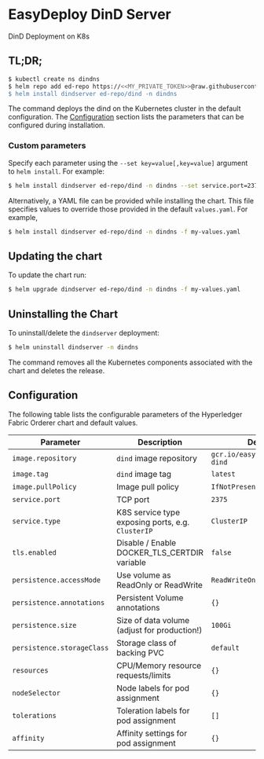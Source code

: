 # EasyDeploy DinD Server

DinD Deployment on K8s

## TL;DR;

```bash
$ kubectl create ns dindns
$ helm repo add ed-repo https://<<MY_PRIVATE_TOKEN>>@raw.githubusercontent.com/EasydeployHQ/helm/master
$ helm install dindserver ed-repo/dind -n dindns
```

The command deploys the dind on the Kubernetes cluster in the default configuration. The [Configuration](#configuration) section lists the parameters that can be configured during installation.

### Custom parameters

Specify each parameter using the `--set key=value[,key=value]` argument to `helm install`. For example:

```bash
$ helm install dindserver ed-repo/dind -n dindns --set service.port=2375
```


Alternatively, a YAML file can be provided while installing the chart. This file specifies values to override those provided in the default `values.yaml`. For example,

```bash
$ helm install dindserver ed-repo/dind -n dindns -f my-values.yaml
```

## Updating the chart

To update the chart run:

```bash
$ helm upgrade dindserver ed-repo/dind -n dindns -f my-values.yaml
```

## Uninstalling the Chart

To uninstall/delete the `dindserver` deployment:

```bash
$ helm uninstall dindserver -n dindns
```

The command removes all the Kubernetes components associated with the chart and deletes the release.


## Configuration

The following table lists the configurable parameters of the Hyperledger Fabric Orderer chart and default values.

| Parameter                          | Description                                       | Default                                                   |
| ---------------------------------- | ------------------------------------------------ | ---------------------------------------------------------- |
| `image.repository`                 | `dind` image repository                          | `gcr.io/easydeploy/stable-dind`                                                   |
| `image.tag`                        | `dind` image tag                                 | `latest`                                              |
| `image.pullPolicy`                 | Image pull policy                                | `IfNotPresent`                                             |
| `service.port`                     | TCP port                                         | `2375`                                                     |
| `service.type`                     | K8S service type exposing ports, e.g. `ClusterIP`| `ClusterIP`                                                |
| `tls.enabled`                      | Disable / Enable DOCKER_TLS_CERTDIR variable     | `false`                                                    |
| `persistence.accessMode`           | Use volume as ReadOnly or ReadWrite              | `ReadWriteOnce`                                            |
| `persistence.annotations`          | Persistent Volume annotations                    | `{}`                                                       |
| `persistence.size`                 | Size of data volume (adjust for production!)     | `100Gi`                                                    |
| `persistence.storageClass`         | Storage class of backing PVC                     | `default`                                                  |
| `resources`                        | CPU/Memory resource requests/limits              | `{}`                                                       |
| `nodeSelector`                     | Node labels for pod assignment                   | `{}`                                                       |
| `tolerations`                      | Toleration labels for pod assignment             | `[]`                                                       |
| `affinity`                         | Affinity settings for pod assignment             | `{}`                                                       |
